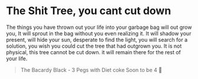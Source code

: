 # The Shit Tree, you cant cut down

The things you have thrown out your life into your garbage bag will out grow you, It will sprout in the bag without you even realizing it. It will shadow your present, will hide your sun, desperate to find the light, you will search for a solution, you wish you could cut the tree that had outgrown you. It is not physical, this tree cannot be cut down. it will remain there for the rest of your life.
 
> The Bacardy Black - 3 Pegs with Diet coke
> Soon to be 4 🍻